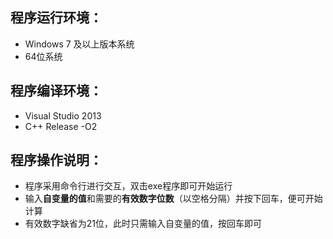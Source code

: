 程序运行环境：
-
- Windows 7 及以上版本系统
- 64位系统

程序编译环境：
-
- Visual Studio 2013
- C++ Release -O2

程序操作说明：
-
- 程序采用命令行进行交互，双击exe程序即可开始运行
- 输入**自变量的值**和需要的**有效数字位数**（以空格分隔）并按下回车，便可开始计算
- 有效数字缺省为21位，此时只需输入自变量的值，按回车即可



